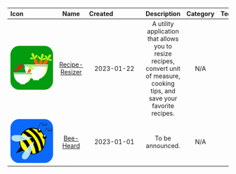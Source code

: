 | Icon&nbsp;&nbsp;&nbsp;&nbsp;&nbsp;&nbsp;&nbsp;&nbsp;&nbsp;&nbsp;&nbsp;&nbsp;&nbsp;&nbsp;&nbsp;&nbsp;&nbsp;&nbsp; | Name | Created&nbsp;&nbsp;&nbsp;&nbsp;&nbsp;&nbsp;&nbsp;&nbsp;&nbsp;&nbsp;&nbsp;&nbsp;&nbsp;&nbsp;&nbsp;&nbsp; | Description | Category | Technology | Tier&nbsp;&nbsp;&nbsp;&nbsp;&nbsp;&nbsp;&nbsp;&nbsp;&nbsp;&nbsp;&nbsp;&nbsp;&nbsp;&nbsp;&nbsp;&nbsp;&nbsp;&nbsp;&nbsp;&nbsp;&nbsp;&nbsp;&nbsp;&nbsp;&nbsp;&nbsp;&nbsp;&nbsp;&nbsp;&nbsp;&nbsp;&nbsp;&nbsp;&nbsp;&nbsp; | Order |
| :---: | :---: | :---: | :---: | :---: | :---: | :---: | :---: | 
| <a href="https://reciperesizer.com" target="_blank"><img src="../docs/images/private_repos/recipe-resizer-icon-rounded.png" width="100" height="100" alt="Icon"></a> | [Recipe-Resizer](https://reciperesizer.com) | 2023-01-22 | A utility application that allows you to resize recipes, convert unit of measure, cooking tips, and save your favorite recipes. | N/A | N/A | Gold | 1 | 
| <a href="https://beeheard.com" target="_blank"><img src="../docs/images/private_repos/bee-heard-icon-rounded.png" width="100" height="100" alt="Icon"></a> | [Bee-Heard](https://beeheard.com) | 2023-01-01 | To be announced. | N/A | N/A | Gold | 2 | 